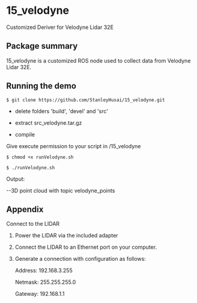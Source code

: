 # 15_velodyne

Customized Deriver for Velodyne Lidar 32E

## Package summary

15_velodyne is a customized ROS node used to collect data from Velodyne Lidar 32E.

## Running the demo

`$ git clone https://github.com/StanleyHusai/15_velodyne.git`

* delete folders 'build', 'devel' and 'src'

* extract src_velodyne.tar.gz

* compile

Give execute permission to your script in /15_velodyne

`$ chmod +x runVelodyne.sh`

`$ ./runVelodyne.sh`

Output:

--3D point cloud with topic velodyne_points

## Appendix

Connect to the LIDAR

1. Power the LIDAR via the included adapter
2. Connect the LIDAR to an Ethernet port on your computer.
3. Generate a connection with configuration as follows:

    Address: 192.168.3.255
    
    Netmask: 255.255.255.0
    
    Gateway: 192.168.1.1
